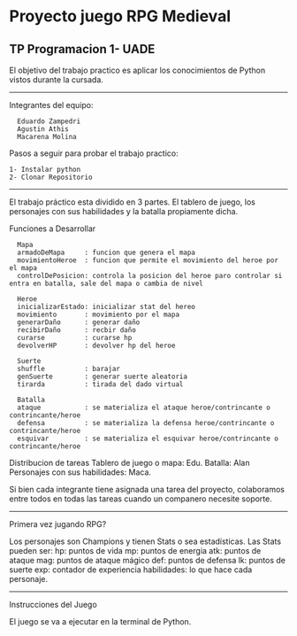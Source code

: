 # Proyecto juego RPG Medieval

TP Programacion 1- UADE
--------------------------------------------------------------------------------------

El objetivo del trabajo practico es aplicar los conocimientos de Python vistos durante la cursada.


--------------------------------------------------------------------------------------
Integrantes del equipo:

      Eduardo Zampedri
      Agustin Athis
      Macarena Molina

Pasos a seguir para probar el trabajo practico:

    1- Instalar python
    2- Clonar Repositorio

--------------------------------------------------------------------------------------
El trabajo práctico esta dividido en 3 partes. El tablero de juego, los personajes con sus habilidades y la batalla propiamente dicha.

Funciones a Desarrollar
                  
      Mapa
      armadoDeMapa     : funcion que genera el mapa 
      movimientoHeroe  : funcion que permite el movimiento del heroe por el mapa
      controlDePosicion: controla la posicion del heroe paro controlar si entra en batalla, sale del mapa o cambia de nivel

      Heroe
      inicializarEstado: inicializar stat del hereo
      movimiento       : movimiento por el mapa
      generarDaño      : generar daño
      recibirDaño      : recbir daño
      curarse          : curarse hp
      devolverHP       : devolver hp del heroe

      Suerte
      shuffle          : barajar 
      genSuerte        : generar suerte aleatoria
      tirarda          : tirada del dado virtual

      Batalla
      ataque           : se materializa el ataque heroe/contrincante o contrincante/heroe
      defensa          : se materializa la defensa heroe/contrincante o contrincante/heroe
      esquivar         : se materializa el esquivar heroe/contrincante o contrincante/heroe

Distribucion de tareas
      Tablero de juego o mapa: Edu.
      Batalla: Alan
      Personajes con sus habilidades: Maca.

Si bien cada integrante tiene asignada una tarea del proyecto, colaboramos entre todos en todas las tareas cuando un companero necesite soporte.

--------------------------------------------------------------------------------------

Primera vez jugando RPG? 

Los personajes son Champions y tienen Stats o sea estadísticas. Las Stats pueden ser:
      hp: puntos de vida
      mp: puntos de energia
      atk: puntos de ataque
      mag: puntos de ataque mágico
      def: puntos de defensa
      lk: puntos de suerte
      exp: contador de experiencia
      habilidades: lo que hace cada personaje.


--------------------------------------------------------------------------------------

Instrucciones del Juego

El juego se va a ejecutar en la terminal de Python. 
